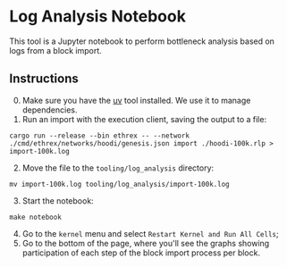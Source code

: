 # Log Analysis Notebook

This tool is a Jupyter notebook to perform bottleneck analysis based on logs from a block import.

## Instructions

0. Make sure you have the [uv](https://docs.astral.sh/uv/) tool installed. We use it to manage dependencies.
1. Run an import with the execution client, saving the output to a file:
```shell
cargo run --release --bin ethrex -- --network ./cmd/ethrex/networks/hoodi/genesis.json import ./hoodi-100k.rlp > import-100k.log
```
2. Move the file to the `tooling/log_analysis` directory:
```shell
mv import-100k.log tooling/log_analysis/import-100k.log
```
3. Start the notebook:
```shell
make notebook
```
4. Go to the `kernel` menu and select `Restart Kernel and Run All Cells`;
5. Go to the bottom of the page, where you'll see the graphs showing participation of each step of the block import process per block.
